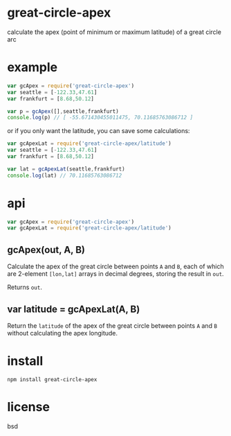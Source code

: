 # great-circle-apex

calculate the apex (point of minimum or maximum latitude) of a great circle arc

# example

``` js
var gcApex = require('great-circle-apex')
var seattle = [-122.33,47.61]
var frankfurt = [8.68,50.12]

var p = gcApex([],seattle,frankfurt)
console.log(p) // [ -55.671430455011475, 70.11685763086712 ]
```

or if you only want the latitude, you can save some calculations:

``` js
var gcApexLat = require('great-circle-apex/latitude')
var seattle = [-122.33,47.61]
var frankfurt = [8.68,50.12]

var lat = gcApexLat(seattle,frankfurt)
console.log(lat) // 70.11685763086712
```

# api

``` js
var gcApex = require('great-circle-apex')
var gcApexLat = require('great-circle-apex/latitude')
```

## gcApex(out, A, B)

Calculate the apex of the great circle between points `A` and `B`, each of which are 2-element
`[lon,lat]` arrays in decimal degrees, storing the result in `out`.

Returns `out`.


## var latitude = gcApexLat(A, B)

Return the `latitude` of the apex of the great circle between points `A` and `B` without calculating
the apex longitude.

# install

```
npm install great-circle-apex
```

# license

bsd

